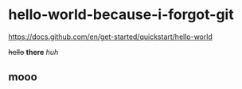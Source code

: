 # hello-world-because-i-forgot-git
https://docs.github.com/en/get-started/quickstart/hello-world

~~hello~~
**there**
*huh*
## mooo



